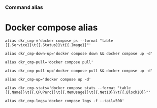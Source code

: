 ### Command alias ###
# Docker compose alias
```alias dkr_cmp-='docker compose ps --format "table {{.Service}}\t{{.Status}}\t{{.Image}}"'```  

```alias dkr_cmp-down-up='docker compose down && docker compose up -d'```  

```alias dkr_cmp-pull='docker compose pull'```  

```alias dkr_cmp-pull-up='docker compose pull && docker compose up -d'```  

```alias dkr_cmp-up='docker compose up -d'```  

```alias dkr_cmp-stats='docker compose stats --format "table {{.Name}}\t{{.CPUPerc}}\t{{.MemUsage}}\t{{.NetIO}}\t{{.BlockIO}}"'```  

```alias dkr_cmp-logs='docker compose logs -f --tail=500'```  
